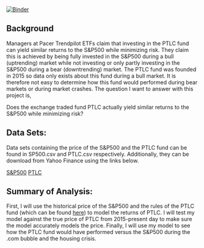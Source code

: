 [![Binder](https://mybinder.org/badge.svg)](https://mybinder.org/v2/gh/tk2749/Project/master)
## Background
Managers at Pacer Trendpilot ETFs claim that investing in the PTLC fund can yield similar returns to the S&P500 while minimizing risk. They claim this is achieved by being fully invested in the S&P500 during a bull (uptrending) market while not investing or only partly investing in the S&P500 during a bear (downtrending) market. The PTLC fund was founded in 2015 so data only exists about this fund during a bull market. It is therefore not easy to determine how this fund would performed during bear markets or during market crashes. The question I want to answer with this project is,

Does the exchange traded fund PTLC actually yield similar returns to the S&P500 while minimizing risk?

## Data Sets:
Data sets containing the price of the S&P500 and the PTLC fund can be found in SP500.csv and PTLC.csv respectively.  Additionally, they can be download from Yahoo Finance using the links below.

[S&P500](https://finance.yahoo.com/quote/%5EGSPC/history?p=%5EGSPC)
[PTLC](https://finance.yahoo.com/quote/PTLC/history?p=PTLC&.tsrc=fin-srch)

## Summary of Analysis:
First, I will use the historical price of the S&P500 and the rules of the PTLC fund (which can be found [here](https://www.paceretfs.com/products/ptlc)) to model the returns of PTLC. I will test my model against the true price of PTLC from 2015-present day to make sure the model accurately models the price. Finally, I will use my model to see how the PTLC fund would have performed versus the S&P500 during the .com bubble and the housing crisis.
